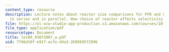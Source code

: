 ```yaml
---
content_type: resource
description: Lecture notes about reactor size comparisons for PFR and CSTR. Reactors
  in series and in parallel. How choice of reactor affects selectivity vs. conversion.
file: https://ol-ocw-studio-app-production.s3.amazonaws.com/courses/10-37-chemical-and-biological-reaction-engineering-spring-2007/7f66d10fe91facfed4a32695695f2996_lec09_03072007_w.pdf
file_type: application/pdf
resourcetype: Document
title: lec09_03072007_w.pdf
uid: 7f66d10f-e91f-acfe-d4a3-2695695f2996
---
```

